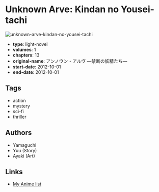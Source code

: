 # Unknown Arve: Kindan no Yousei-tachi

![unknown-arve-kindan-no-yousei-tachi](https://cdn.myanimelist.net/images/manga/1/142467.jpg)

-   **type**: light-novel
-   **volumes**: 1
-   **chapters**: 13
-   **original-name**: アンノウン・アルヴ ―禁断の妖精たち―
-   **start-date**: 2012-10-01
-   **end-date**: 2012-10-01

## Tags

-   action
-   mystery
-   sci-fi
-   thriller

## Authors

-   Yamaguchi
-   Yuu (Story)
-   Ayaki (Art)

## Links

-   [My Anime list](https://myanimelist.net/manga/82289/Unknown_Arve__Kindan_no_Yousei-tachi)
